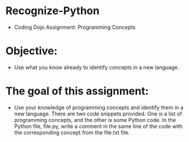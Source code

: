 # Recognize-Python
* Coding Dojo Assignment: Programming Concepts

# Objective:
* Use what you know already to identify concepts in a new language.

# The goal of this assignment:
* Use your knowledge of programming concepts and identify them in a new language.  There are two code snippets provided.  One is a list of programming concepts, and the other is some Python code.  In the Python file, file.py, write a comment in the same line of the code with the corresponding concept from the file.txt file.
